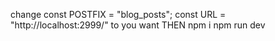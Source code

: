 change 
const POSTFIX = "blog_posts";
const URL = "http://localhost:2999/" to you want 
THEN
npm i 
npm run dev 

